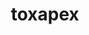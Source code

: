 ---
id: 748
title: toxapex
types: [poison,water]
image: https://raw.githubusercontent.com/PokeAPI/sprites/master/sprites/pokemon/748.png
---